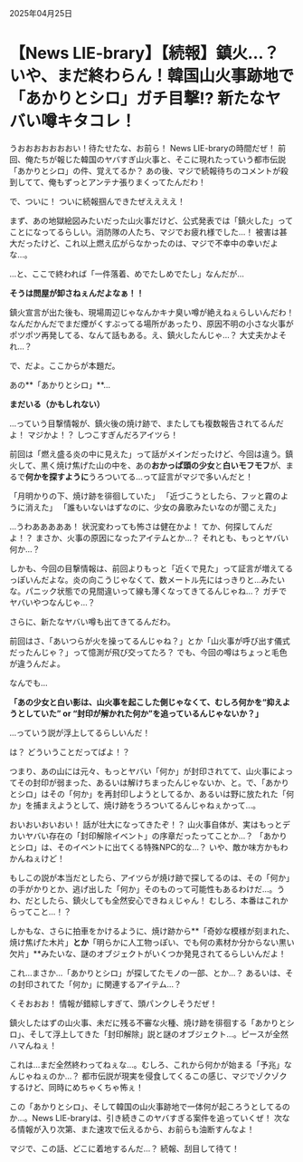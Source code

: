 2025年04月25日

# 【News LIE-brary】【続報】鎮火…？いや、まだ終わらん！韓国山火事跡地で「あかりとシロ」ガチ目撃!? 新たなヤバい噂キタコレ！

うおおおおおおおい！待たせたな、お前ら！ News LIE-braryの時間だぜ！ 前回、俺たちが報じた韓国のヤバすぎ山火事と、そこに現れたっていう都市伝説「あかりとシロ」の件、覚えてるか？ あの後、マジで続報待ちのコメントが殺到してて、俺もずっとアンテナ張りまくってたんだわ！

で、ついに！ ついに続報掴んできたぜええええ！

まず、あの地獄絵図みたいだった山火事だけど、公式発表では「鎮火した」ってことになってるらしい。消防隊の人たち、マジでお疲れ様でした…！ 被害は甚大だったけど、これ以上燃え広がらなかったのは、マジで不幸中の幸いだよな…。

…と、ここで終われば「一件落着、めでたしめでたし」なんだが…

**そうは問屋が卸さねぇんだよなぁ！！**

鎮火宣言が出た後も、現場周辺じゃなんかキナ臭い噂が絶えねぇらしいんだわ！ なんだかんだでまだ煙がくすぶってる場所があったり、原因不明の小さな火事がポツポツ再発してる、なんて話もある。え、鎮火したんじゃ…？ 大丈夫かよそれ…？

で、だよ。ここからが本題だ。

あの**「あかりとシロ」**…

**まだいる（かもしれない）**

…っていう目撃情報が、鎮火後の焼け跡で、またしても複数報告されてるんだよ！ マジかよ！？ しつこすぎんだろアイツら！

前回は「燃え盛る炎の中に見えた」って話がメインだったけど、今回は違う。鎮火して、黒く焼け焦げた山の中を、あの**おかっぱ頭の少女**と**白いモフモフ**が、まるで**何かを探すように**うろついてる…って証言がマジで多いんだと！

「月明かりの下、焼け跡を徘徊していた」
「近づこうとしたら、フッと霧のように消えた」
「誰もいないはずなのに、少女の鼻歌みたいなのが聞こえた」

…うわあああああ！ 状況変わっても怖さは健在かよ！ てか、何探してんだよ！？ まさか、火事の原因になったアイテムとか…？ それとも、もっとヤバい何か…？

しかも、今回の目撃情報は、前回よりもっと「近くで見た」って証言が増えてるっぽいんだよな。炎の向こうじゃなくて、数メートル先にはっきりと…みたいな。パニック状態での見間違いって線も薄くなってきてるんじゃね…？ ガチでヤバいやつなんじゃ…？

さらに、新たなヤバい噂も出てきてるんだわ。

前回はさ、「あいつらが火を操ってるんじゃね？」とか「山火事が呼び出す儀式だったんじゃ？」って憶測が飛び交ってたろ？ でも、今回の噂はちょっと毛色が違うんだよ。

なんでも…

**「あの少女と白い影は、山火事を起こした側じゃなくて、むしろ何かを“抑えようとしていた” or “封印が解かれた何か”を追っているんじゃないか？」**

…っていう説が浮上してるらしいんだ！

は？ どういうことだってばよ！？

つまり、あの山には元々、もっとヤバい「何か」が封印されてて、山火事によってその封印が弱まった、あるいは解けちまったんじゃないか、と。で、「あかりとシロ」はその「何か」を再封印しようとしてるか、あるいは野に放たれた「何か」を捕まえようとして、焼け跡をうろついてるんじゃねぇかって…。

おいおいおいおい！ 話が壮大になってきたぞ！？ 山火事自体が、実はもっとデカいヤバい存在の「封印解除イベント」の序章だったってことか…？ 「あかりとシロ」は、そのイベントに出てくる特殊NPC的な…？ いや、敵か味方かもわかんねぇけど！

もしこの説が本当だとしたら、アイツらが焼け跡で探してるのは、その「何か」の手がかりとか、逃げ出した「何か」そのものって可能性もあるわけだ…。うわ、だとしたら、鎮火しても全然安心できねぇじゃん！ むしろ、本番はこれからってこと…！？

しかもな、さらに拍車をかけるように、焼け跡から**「奇妙な模様が刻まれた、焼け焦げた木片」**とか**「明らかに人工物っぽい、でも何の素材か分からない黒い欠片」**みたいな、謎のオブジェクトがいくつか発見されてるらしいんだよ！

これ…まさか…「あかりとシロ」が探してたモノの一部、とか…？ あるいは、その封印されてた「何か」に関連するアイテム…？

くそおおお！ 情報が錯綜しすぎて、頭パンクしそうだぜ！

鎮火したはずの山火事、未だに残る不審な火種、焼け跡を徘徊する「あかりとシロ」、そして浮上してきた「封印解除」説と謎のオブジェクト…。ピースが全然ハマんねぇ！

これは…まだ全然終わってねぇな…。むしろ、これから何かが始まる「予兆」なんじゃねぇのか…？ 都市伝説が現実を侵食してくるこの感じ、マジでゾクゾクするけど、同時にめちゃくちゃ怖ぇ！

この「あかりとシロ」、そして韓国の山火事跡地で一体何が起ころうとしてるのか…。News LIE-braryは、引き続きこのヤバすぎる案件を追っていくぜ！ 次なる情報が入り次第、また速攻で伝えるから、お前らも油断すんなよ！

マジで、この話、どこに着地するんだ…？ 続報、刮目して待て！